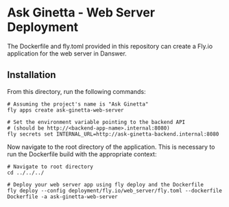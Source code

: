 # Ask Ginetta - Web Server Deployment

The Dockerfile and fly.toml provided in this repository can create a Fly.io application for the web server in Danswer.

## Installation

From this directory, run the following commands:

```
# Assuming the project's name is "Ask Ginetta"
fly apps create ask-ginetta-web-server

# Set the environment variable pointing to the backend API
# (should be http://<backend-app-name>.internal:8080)
fly secrets set INTERNAL_URL=http://ask-ginetta-backend.internal:8080
```

Now navigate to the root directory of the application. This is necessary to run the Dockerfile build with the appropriate context:

```
# Navigate to root directory
cd ../../../

# Deploy your web server app using fly deploy and the Dockerfile
fly deploy --config deployment/fly.io/web_server/fly.toml --dockerfile Dockerfile -a ask-ginetta-web-server
```
